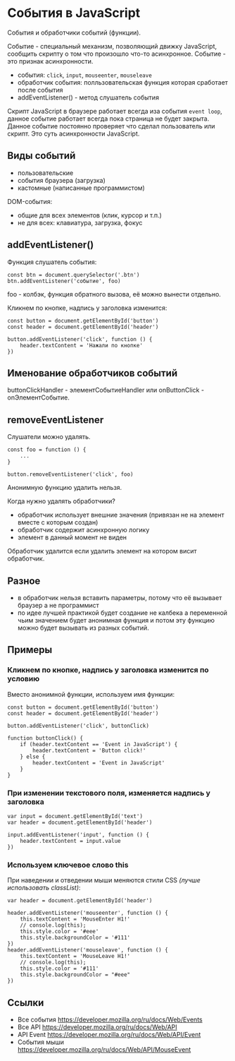 # События в JavaScript
События и обработчики событий (функции).

Событие - специальный механизм, позволяющий движку JavaScript, сообщить скрипту о том что произошло что-то асинхронное. Событие - это признак асинхронности.

- события: `click`, `input`, `mouseenter`, `mouseleave`
- обработчик события: полльзовательская функция которая сработает после события
- addEventListener() - метод слушатель события

Скрипт JavaScript в браузере работает всегда иза события `event loop`, данное событие работает всегда пока страница не будет закрыта. Данное событие постоянно проверяет что сделал пользователь или скрипт. Это суть асинхронности JavaScript.

## Виды событий
- пользовательские
- события браузера (загрузка)
- кастомные (написанные программистом)

DOM-события:
- общие для всех элементов (клик, курсор и т.п.)
- не для всех: клавиатура, загрузка, фокус

## addEventListener()
Функция слушатель события:

    const btn = document.querySelector('.btn')
    btn.addEventListener('событие', foo)

foo - колбэк, функция обратного вызова, её можно вынести отдельно.

Кликнем по кнопке, надпись у заголовка изменится:

    const button = document.getElementById('button')
    const header = document.getElementById('header')

    button.addEventListener('click', function () {
        header.textContent = 'Нажали по кнопке'
    })

## Именование обработчиков событий
buttonClickHandler - элементСобытиеHandler или onButtonClick - onЭлементСобытие.

## removeEventListener
Слушатели можно удалять.

    const foo = function () {
        ...
    }

    button.removeEventListener('click', foo)

Анонимную функцию удалить нельзя.

Когда нужно удалять обработчики?
- обработчик использует внешние значения (привязан не на элемент вместе с которым создан)
- обработчик содержит асинхронную логику
- элемент в данный момент не виден

Обработчик удалится если удалить элемент на котором висит обработчик.

## Разное
- в обработчик нельзя вставить параметры, потому что её вызывает браузер а не программист
- по идее лучшей практикой будет создание не калбека а переменной чьим значением будет анонимная функция и потом эту функцию можно будет вызывать из разных событий.

## Примеры
### Кликнем по кнопке, надпись у заголовка изменится по условию
Вместо анонимной функции, используем имя функции:

    const button = document.getElementById('button')
    const header = document.getElementById('header')

    button.addEventListener('click', buttonClick)

    function buttonClick() {
        if (header.textContent == 'Event in JavaScript') {
            header.textContent = 'Button click!'
        } else {
            header.textContent = 'Event in JavaScript'
        }
    }

### При изменении текстового поля, изменяется надпись у заголовка
    var input = document.getElementById('text')
    var header = document.getElementById('header')

    input.addEventListener('input', function () {
        header.textContent = input.value
    })

### Используем ключевое слово this
При наведении и отведении мыши меняются стили CSS *(лучше использовать classList)*:

    var header = document.getElementById('header')

    header.addEventListener('mouseenter', function () {
        this.textContent = 'MouseEnter H1!'
        // console.log(this);
        this.style.color = '#eee'
        this.style.backgroundColor = '#111'
    })
    header.addEventListener('mouseleave', function () {
        this.textContent = 'MouseLeave H1!'
        // console.log(this);
        this.style.color = '#111'
        this.style.backgroundColor = "#eee"
    })

## Ссылки
- Все события https://developer.mozilla.org/ru/docs/Web/Events
- Все API https://developer.mozilla.org/ru/docs/Web/API
- API Event https://developer.mozilla.org/ru/docs/Web/API/Event
- События мыши https://developer.mozilla.org/ru/docs/Web/API/MouseEvent
